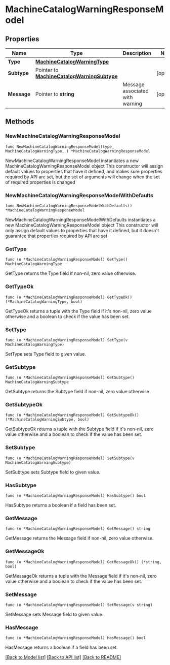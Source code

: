 # MachineCatalogWarningResponseModel

## Properties

Name | Type | Description | Notes
------------ | ------------- | ------------- | -------------
**Type** | [**MachineCatalogWarningType**](MachineCatalogWarningType.md) |  | 
**Subtype** | Pointer to [**MachineCatalogWarningSubtype**](MachineCatalogWarningSubtype.md) |  | [optional] 
**Message** | Pointer to **string** | Message associated with warning | [optional] 

## Methods

### NewMachineCatalogWarningResponseModel

`func NewMachineCatalogWarningResponseModel(type_ MachineCatalogWarningType, ) *MachineCatalogWarningResponseModel`

NewMachineCatalogWarningResponseModel instantiates a new MachineCatalogWarningResponseModel object
This constructor will assign default values to properties that have it defined,
and makes sure properties required by API are set, but the set of arguments
will change when the set of required properties is changed

### NewMachineCatalogWarningResponseModelWithDefaults

`func NewMachineCatalogWarningResponseModelWithDefaults() *MachineCatalogWarningResponseModel`

NewMachineCatalogWarningResponseModelWithDefaults instantiates a new MachineCatalogWarningResponseModel object
This constructor will only assign default values to properties that have it defined,
but it doesn't guarantee that properties required by API are set

### GetType

`func (o *MachineCatalogWarningResponseModel) GetType() MachineCatalogWarningType`

GetType returns the Type field if non-nil, zero value otherwise.

### GetTypeOk

`func (o *MachineCatalogWarningResponseModel) GetTypeOk() (*MachineCatalogWarningType, bool)`

GetTypeOk returns a tuple with the Type field if it's non-nil, zero value otherwise
and a boolean to check if the value has been set.

### SetType

`func (o *MachineCatalogWarningResponseModel) SetType(v MachineCatalogWarningType)`

SetType sets Type field to given value.


### GetSubtype

`func (o *MachineCatalogWarningResponseModel) GetSubtype() MachineCatalogWarningSubtype`

GetSubtype returns the Subtype field if non-nil, zero value otherwise.

### GetSubtypeOk

`func (o *MachineCatalogWarningResponseModel) GetSubtypeOk() (*MachineCatalogWarningSubtype, bool)`

GetSubtypeOk returns a tuple with the Subtype field if it's non-nil, zero value otherwise
and a boolean to check if the value has been set.

### SetSubtype

`func (o *MachineCatalogWarningResponseModel) SetSubtype(v MachineCatalogWarningSubtype)`

SetSubtype sets Subtype field to given value.

### HasSubtype

`func (o *MachineCatalogWarningResponseModel) HasSubtype() bool`

HasSubtype returns a boolean if a field has been set.

### GetMessage

`func (o *MachineCatalogWarningResponseModel) GetMessage() string`

GetMessage returns the Message field if non-nil, zero value otherwise.

### GetMessageOk

`func (o *MachineCatalogWarningResponseModel) GetMessageOk() (*string, bool)`

GetMessageOk returns a tuple with the Message field if it's non-nil, zero value otherwise
and a boolean to check if the value has been set.

### SetMessage

`func (o *MachineCatalogWarningResponseModel) SetMessage(v string)`

SetMessage sets Message field to given value.

### HasMessage

`func (o *MachineCatalogWarningResponseModel) HasMessage() bool`

HasMessage returns a boolean if a field has been set.


[[Back to Model list]](../README.md#documentation-for-models) [[Back to API list]](../README.md#documentation-for-api-endpoints) [[Back to README]](../README.md)


